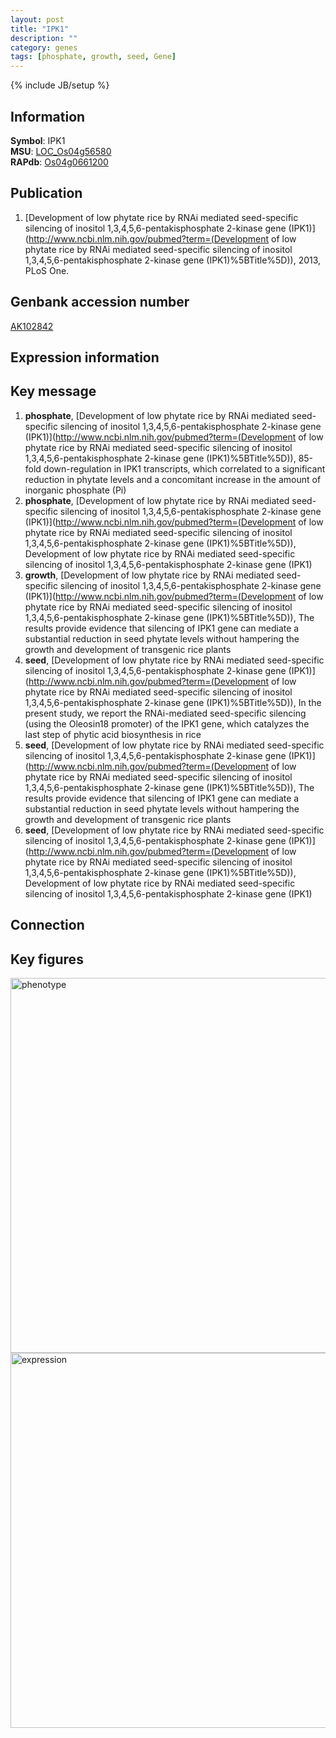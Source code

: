 ```yaml
---
layout: post
title: "IPK1"
description: ""
category: genes
tags: [phosphate, growth, seed, Gene]
---
```

{% include JB/setup %}

## Information
__Symbol__: IPK1  
__MSU__: [LOC_Os04g56580](http://rice.plantbiology.msu.edu/cgi-bin/ORF_infopage.cgi?orf=LOC_Os04g56580)  
__RAPdb__: [Os04g0661200](http://rapdb.dna.affrc.go.jp/viewer/gbrowse_details/irgsp1?name=Os04g0661200)  

## Publication
1. [Development of low phytate rice by RNAi mediated seed-specific silencing of inositol 1,3,4,5,6-pentakisphosphate 2-kinase gene (IPK1)](http://www.ncbi.nlm.nih.gov/pubmed?term=(Development of low phytate rice by RNAi mediated seed-specific silencing of inositol 1,3,4,5,6-pentakisphosphate 2-kinase gene (IPK1)%5BTitle%5D)), 2013, PLoS One.

## Genbank accession number
[AK102842](http://www.ncbi.nlm.nih.gov/nuccore/AK102842)

## Expression information

## Key message
1. __phosphate__, [Development of low phytate rice by RNAi mediated seed-specific silencing of inositol 1,3,4,5,6-pentakisphosphate 2-kinase gene (IPK1)](http://www.ncbi.nlm.nih.gov/pubmed?term=(Development of low phytate rice by RNAi mediated seed-specific silencing of inositol 1,3,4,5,6-pentakisphosphate 2-kinase gene (IPK1)%5BTitle%5D)), 85-fold down-regulation in IPK1 transcripts, which correlated to a significant reduction in phytate levels and a concomitant increase in the amount of inorganic phosphate (Pi)
2. __phosphate__, [Development of low phytate rice by RNAi mediated seed-specific silencing of inositol 1,3,4,5,6-pentakisphosphate 2-kinase gene (IPK1)](http://www.ncbi.nlm.nih.gov/pubmed?term=(Development of low phytate rice by RNAi mediated seed-specific silencing of inositol 1,3,4,5,6-pentakisphosphate 2-kinase gene (IPK1)%5BTitle%5D)), Development of low phytate rice by RNAi mediated seed-specific silencing of inositol 1,3,4,5,6-pentakisphosphate 2-kinase gene (IPK1)
3. __growth__, [Development of low phytate rice by RNAi mediated seed-specific silencing of inositol 1,3,4,5,6-pentakisphosphate 2-kinase gene (IPK1)](http://www.ncbi.nlm.nih.gov/pubmed?term=(Development of low phytate rice by RNAi mediated seed-specific silencing of inositol 1,3,4,5,6-pentakisphosphate 2-kinase gene (IPK1)%5BTitle%5D)),  The results provide evidence that silencing of IPK1 gene can mediate a substantial reduction in seed phytate levels without hampering the growth and development of transgenic rice plants
4. __seed__, [Development of low phytate rice by RNAi mediated seed-specific silencing of inositol 1,3,4,5,6-pentakisphosphate 2-kinase gene (IPK1)](http://www.ncbi.nlm.nih.gov/pubmed?term=(Development of low phytate rice by RNAi mediated seed-specific silencing of inositol 1,3,4,5,6-pentakisphosphate 2-kinase gene (IPK1)%5BTitle%5D)),  In the present study, we report the RNAi-mediated seed-specific silencing (using the Oleosin18 promoter) of the IPK1 gene, which catalyzes the last step of phytic acid biosynthesis in rice
5. __seed__, [Development of low phytate rice by RNAi mediated seed-specific silencing of inositol 1,3,4,5,6-pentakisphosphate 2-kinase gene (IPK1)](http://www.ncbi.nlm.nih.gov/pubmed?term=(Development of low phytate rice by RNAi mediated seed-specific silencing of inositol 1,3,4,5,6-pentakisphosphate 2-kinase gene (IPK1)%5BTitle%5D)),  The results provide evidence that silencing of IPK1 gene can mediate a substantial reduction in seed phytate levels without hampering the growth and development of transgenic rice plants
6. __seed__, [Development of low phytate rice by RNAi mediated seed-specific silencing of inositol 1,3,4,5,6-pentakisphosphate 2-kinase gene (IPK1)](http://www.ncbi.nlm.nih.gov/pubmed?term=(Development of low phytate rice by RNAi mediated seed-specific silencing of inositol 1,3,4,5,6-pentakisphosphate 2-kinase gene (IPK1)%5BTitle%5D)), Development of low phytate rice by RNAi mediated seed-specific silencing of inositol 1,3,4,5,6-pentakisphosphate 2-kinase gene (IPK1)

## Connection

## Key figures
<img src="http://ricencode.github.io/images/IPK1.pheno.png" alt="phenotype"  style="width: 600px;"/>

<img src="http://ricencode.github.io/images/IPK1.exp.png" alt="expression"  style="width: 600px;"/>


